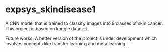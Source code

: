 # expsys_skindisease1
A CNN model that is trained to classify images into 9 classes of skin cancer.
This project is based on kaggle dataset.

Future works:
A better version of the project is under development which involves concepts like transfer learning and meta learning.
